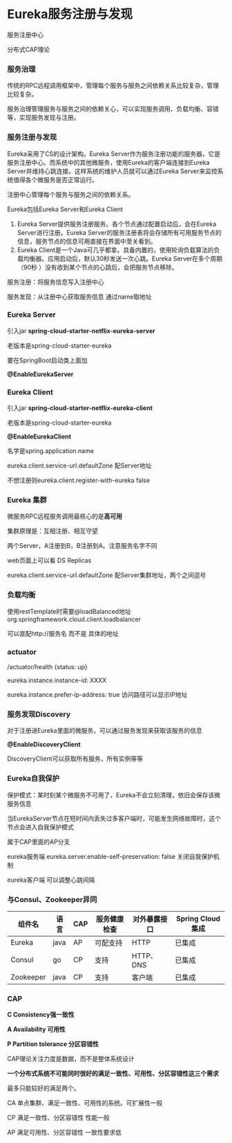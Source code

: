 # Eureka服务注册与发现

服务注册中心

分布式CAP理论

### 服务治理

传统的RPC远程调用框架中，管理每个服务与服务之间依赖关系比较复杂，管理比较复杂。

服务治理管理服务与服务之间的依赖关心，可以实现服务调用、负载均衡、容错等，实现服务发现与注册。

### 服务注册与发现

Eureka采用了CS的设计架构。Eureka Server作为服务注册功能的服务器，它是服务注册中心。而系统中的其他微服务，使用Eureka的客户端连接到Eureka Server并维持心跳连接。这样系统的维护人员就可以通过Eureka Server来监控系统值得各个微服务是否正常运行。

注册中心管理每个服务与服务之间的依赖关系。

Eureka包括Eureka Server和Eureka Client

1. Eureka Server提供服务注册服务。各个节点通过配置启动后，会在Eureka Server进行注册。Eureka Server的服务注册表将会存储所有可用服务节点的信息，服务节点的信息可用直接在界面中至关看到。
2. Eureka Client是一个Java可几乎都拿。具备内置的，使用轮询负载算法的负载均衡器。应用启动后，默认30秒发送一次心跳。Eureka Server在多个周期 （90秒 ）没有收到某个节点的心跳后，会把服务节点移除。

服务注册：将服务信息写入注册中心

服务发现：从注册中心获取服务信息 通过name取地址

### Eureka Server

引入jar **spring-cloud-starter-netflix-eureka-server**

老版本是spring-cloud-starter-eureka

要在SpringBoot启动类上面加

**@EnableEurekaServer**

### Eureka Client

引入jar **spring-cloud-starter-netflix-eureka-client**

老版本是spring-cloud-starter-eureka

**@EnableEurekaClient**

名字是spring.application.name

eureka.client.service-url.defaultZone 配Server地址

不想注册则eureka.client.register-with-eureka false

### Eureka 集群

微服务RPC远程服务调用最核心的是**高可用**

集群原理是：互相注册、相互守望

两个Server，A注册到B，B注册到A。注意服务名字不同

web页面上可以看 DS Replicas

eureka.client.service-url.defaultZone 配Server集群地址，两个之间逗号

### 负载均衡

使用restTemplate时需要@loadBalanced地址 org.springframework.cloud.client.loadbalancer

可以直配http://服务名 而不是 具体的地址

### actuator

/actuator/health   {status: up}

eureka.instance.instance-id: XXXX

eureka.instance.prefer-ip-address: true   访问路径可以显示IP地址

### 服务发现Discovery

对于注册进Eureka里面的微服务，可以通过服务发现来获取该服务的信息

**@EnableDiscoveryClient**

DiscoveryClient可以获取所有服务，所有实例等等

### Eureka自我保护

保护模式：某时刻某个微服务不可用了，Eureka不会立刻清理，依旧会保存该微服务信息

当EurekaServer节点在短时间内丢失过多客户端时，可能发生网络故障时，这个节点会进入自我保护模式

属于CAP里面的AP分支

eureka服务端 eureka.server.enable-self-preservation: false   关闭自我保护机制

eureka客户端 可以调整心跳间隔

### 与Consul、Zookeeper异同

| 组件名    | 语言 | CAP  | 服务健康检查 | 对外暴露接口 | Spring Cloud集成 |
| --------- | ---- | ---- | ------------ | ------------ | ---------------- |
| Eureka    | java | AP   | 可配支持     | HTTP         | 已集成           |
| Consul    | go   | CP   | 支持         | HTTP、DNS    | 已集成           |
| Zookeeper | java | CP   | 支持         | 客户端       | 已集成           |

### CAP

**C Consistency强一致性**

**A Availability 可用性**

**P Partition tolerance 分区容错性**

CAP理论关注力度是数据，而不是整体系统设计

**一个分布式系统不可能同时很好的满足一致性、可用性、分区容错性这三个需求**

最多只能较好的满足两个。

CA 单点集群、满足一致性、可用性的系统。可扩展性一般

CP 满足一致性、分区容错性 性能一般

AP 满足可用性、分区容错性 一致性要求低